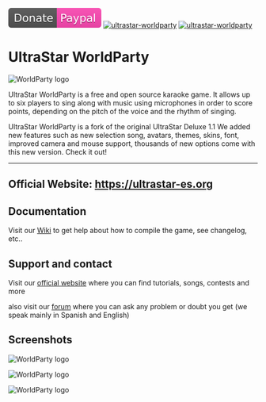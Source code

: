 [![PayPal Donation](https://github.com/Daniel20Ultrastar-es/WorldParty-testing/blob/master/promo/Donate-Paypal.svg)](https://www.paypal.com/cgi-bin/webscr?item_name=Ultrastar+Espa%f1a+&cmd=_donations&currency_code=EUR&business=donaciones%40ultrastar-es.org)
[![ultrastar-worldparty](https://snapcraft.io/ultrastar-worldparty/badge.svg)](https://snapcraft.io/ultrastar-worldparty)
[![ultrastar-worldparty](https://snapcraft.io/ultrastar-worldparty/trending.svg?name=0)](https://snapcraft.io/ultrastar-worldparty)

# UltraStar WorldParty


![WorldParty logo](https://github.com/Daniel20Ultrastar-es/usdxworldparty/blob/master/promo/Worldparty%20logo.png)

UltraStar WorldParty is a free and open source karaoke game.  It allows
up to six players to sing along with music using microphones in order to
score points, depending on the pitch of the voice and the rhythm of
singing.

UltraStar WorldParty is a fork of the original UltraStar Deluxe 1.1
We added new features such as new selection song, avatars, themes,
skins, font, improved camera and mouse support, thousands of new options
come with this new version. Check it out!

-----------------
Official Website:  https://ultrastar-es.org
-----------------

## Documentation
Visit our [Wiki](https://github.com/ultrastares/ultrastar-worldparty/wiki) to get help about how to compile the game, see changelog, etc..

## Support and contact
Visit our [official website](https://ultrastar-es.org) where you can find tutorials, songs, contests and more

also visit our [forum](https://ultrastar-es.org/foro) where you can ask any problem or doubt you get (we speak mainly in Spanish and English)

## Screenshots
![WorldParty logo](https://github.com/Daniel20Ultrastar-es/usdxworldparty/blob/master/promo/promocion1.gif)

![WorldParty logo](https://github.com/Daniel20Ultrastar-es/usdxworldparty/blob/master/promo/promocion2.gif)

![WorldParty logo](https://github.com/Daniel20Ultrastar-es/usdxworldparty/blob/master/promo/promocion3.gif)
